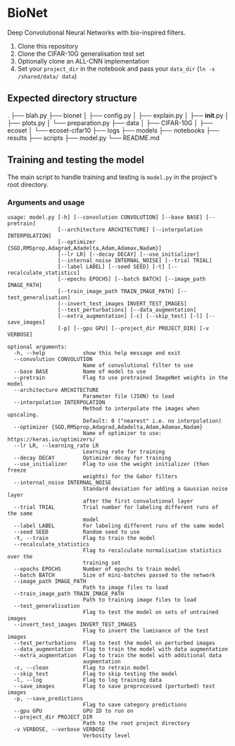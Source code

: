 # BioNet
Deep Convolutional Neural Networks with bio-inspired filters. 

1. Clone this repository
2. Clone the CIFAR-10G generalisation test set
3. Optionally clone an ALL-CNN implementation
4. Set your `project_dir` in the notebook and pass your `data_dir` (`ln -s /shared/data/ data`)

Expected directory structure
----------------------------

.
├── blah.py
├── bionet
│   ├── config.py
│   ├── explain.py
│   ├── __init__.py
│   ├── plots.py
│   └── preparation.py
├── data
│   ├── CIFAR-10G
│   ├── ecoset
│   └── ecoset-cifar10
├── logs
├── models
├── notebooks
├── results
├── scripts
├── model.py
└── README.md

Training and testing the model
------------------------------

The main script to handle training and testing is `model.py` in the project's root directory. 

### Arguments and usage

```
usage: model.py [-h] [--convolution CONVOLUTION] [--base BASE] [--pretrain]
                [--architecture ARCHITECTURE] [--interpolation INTERPOLATION]
                [--optimizer {SGD,RMSprop,Adagrad,Adadelta,Adam,Adamax,Nadam}]
                [--lr LR] [--decay DECAY] [--use_initializer]
                [--internal_noise INTERNAL_NOISE] [--trial TRIAL]
                [--label LABEL] [--seed SEED] [-t] [--recalculate_statistics]
                [--epochs EPOCHS] [--batch BATCH] [--image_path IMAGE_PATH]
                [--train_image_path TRAIN_IMAGE_PATH] [--test_generalisation]
                [--invert_test_images INVERT_TEST_IMAGES]
                [--test_perturbations] [--data_augmentation]
                [--extra_augmentation] [-c] [--skip_test] [-l] [--save_images]
                [-p] [--gpu GPU] [--project_dir PROJECT_DIR] [-v VERBOSE]

optional arguments:
  -h, --help            show this help message and exit
  --convolution CONVOLUTION
                        Name of convolutional filter to use
  --base BASE           Name of model to use
  --pretrain            Flag to use pretrained ImageNet weights in the model
  --architecture ARCHITECTURE
                        Parameter file (JSON) to load
  --interpolation INTERPOLATION
                        Method to interpolate the images when upscaling.
                        Default: 0 ("nearest" i.e. no interpolation)
  --optimizer {SGD,RMSprop,Adagrad,Adadelta,Adam,Adamax,Nadam}
                        Name of optimizer to use: https://keras.io/optimizers/
  --lr LR, --learning_rate LR
                        Learning rate for training
  --decay DECAY         Optimizer decay for training
  --use_initializer     Flag to use the weight initializer (then freeze
                        weights) for the Gabor filters
  --internal_noise INTERNAL_NOISE
                        Standard deviation for adding a Gaussian noise layer
                        after the first convolutional layer
  --trial TRIAL         Trial number for labeling different runs of the same
                        model
  --label LABEL         For labeling different runs of the same model
  --seed SEED           Random seed to use
  -t, --train           Flag to train the model
  --recalculate_statistics
                        Flag to recalculate normalisation statistics over the
                        training set
  --epochs EPOCHS       Number of epochs to train model
  --batch BATCH         Size of mini-batches passed to the network
  --image_path IMAGE_PATH
                        Path to image files to load
  --train_image_path TRAIN_IMAGE_PATH
                        Path to training image files to load
  --test_generalisation
                        Flag to test the model on sets of untrained images
  --invert_test_images INVERT_TEST_IMAGES
                        Flag to invert the luminance of the test images
  --test_perturbations  Flag to test the model on perturbed images
  --data_augmentation   Flag to train the model with data augmentation
  --extra_augmentation  Flag to train the model with additional data
                        augmentation
  -c, --clean           Flag to retrain model
  --skip_test           Flag to skip testing the model
  -l, --log             Flag to log training data
  --save_images         Flag to save preprocessed (perturbed) test images
  -p, --save_predictions
                        Flag to save category predictions
  --gpu GPU             GPU ID to run on
  --project_dir PROJECT_DIR
                        Path to the root project directory
  -v VERBOSE, --verbose VERBOSE
                        Verbosity level
```
